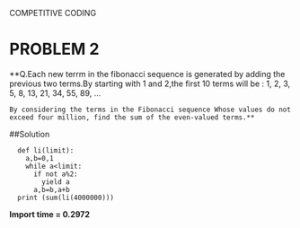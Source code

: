 COMPETITIVE CODING
# PROBLEM 2
**Q.Each new terrm in the fibonacci sequence is generated by adding the previous two terms.By starting with 1 and 2,the first 10 terms 
    will be : 1, 2, 3, 5, 8, 13, 21, 34, 55, 89, ...
     
    By considering the terms in the Fibonacci sequence Whose values do not exceed four million, find the sum of the even-valued terms.**
    
##Solution

```
  def li(limit):
    a,b=0,1
    while a<limit:
      if not a%2:
        yield a
      a,b=b,a+b
  print (sum(li(4000000)))
```

**Import time = 0.2972**
